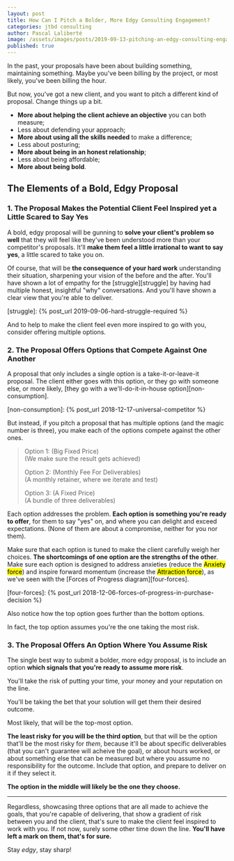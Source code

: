```yaml
---
layout: post
title: How Can I Pitch a Bolder, More Edgy Consulting Engagement?
categories: jtbd consulting
author: Pascal Laliberté
image: /assets/images/posts/2019-09-13-pitching-an-edgy-consulting-engagement.jpg
published: true
---
```


In the past, your proposals have been about building something, maintaining something. Maybe you've been billing by the project, or most likely, you've been billing the hour.

But now, you've got a new client, and you want to pitch a different kind of proposal. Change things up a bit.

* **More about helping the client achieve an objective** you can both measure;
* Less about defending your approach;
* **More about using all the skills needed** to make a difference;
* Less about posturing;
* **More about being in an honest relationship**;
* Less about being affordable;
* **More about being bold**.

## The Elements of a Bold, Edgy Proposal

### 1. The Proposal Makes the Potential Client Feel Inspired yet a Little Scared to Say Yes

A bold, edgy proposal will be gunning to **solve your client's problem so well** that they will feel like they've been understood more than your competitor's proposals. It'll **make them feel a little irrational to want to say yes**, a little scared to take you on.

Of course, that will be **the consequence of your hard work** understanding their situation, sharpening your vision of the before and the after. You'll have shown a lot of empathy for the [struggle][struggle] by having had multiple honest, insightful "why" conversations. And you'll have shown a clear view that you're able to deliver.

[struggle]: {% post_url 2019-09-06-hard-struggle-required %}

And to help to make the client feel even more inspired to go with you, consider offering multiple options.

### 2. The Proposal Offers Options that Compete Against One Another

A proposal that only includes a single option is a take-it-or-leave-it proposal. The client either goes with this option, or they go with someone else, or more likely, [they go with a we'll-do-it-in-house option][non-consumption].

[non-consumption]: {% post_url 2018-12-17-universal-competitor %}

But instead, if you pitch a proposal that has multiple options (and the magic number is three), you make each of the options compete against the other ones.

> Option 1: (Big Fixed Price)  
> (We make sure the result gets achieved)
>
> Option 2: (Monthly Fee For Deliverables)  
> (A monthly retainer, where we iterate and test)
>
> Option 3: (A Fixed Price)  
> (A bundle of three deliverables)

Each option addresses the problem. **Each option is something you're ready to offer**, for them to say "yes" on, and where you can delight and exceed expectations. (None of them are about a compromise, neither for you nor them).

Make sure that each option is tuned to make the client carefully weigh her choices. **The shortcomings of one option are the strengths of the other**. Make sure each option is designed to address anxieties (reduce the <mark>Anxiety force</mark>) and inspire forward momentum (increase the <mark>Attraction force</mark>), as we've seen with the [Forces of Progress diagram][four-forces].

[four-forces]: {% post_url 2018-12-06-forces-of-progress-in-purchase-decision %}

Also notice how the top option goes further than the bottom options.

In fact, the top option assumes you're the one taking the most risk.

### 3. The Proposal Offers An Option Where You Assume Risk

The single best way to submit a bolder, more edgy proposal, is to include an option **which signals that you're ready to assume more risk**.

You'll take the risk of putting your time, your money and your reputation on the line.

You'll be taking the bet that your solution will get them their desired outcome.

Most likely, that will be the top-most option.

**The least risky for you will be the third option**, but that will be the option that'll be the most risky for _them_, because it'll be about specific deliverables (that you can't guarantee will acheive the goal), or about hours worked, or about something else that can be measured but where you assume no responsibility for the outcome. Include that option, and prepare to deliver on it if they select it.

**The option in the middle will likely be the one they choose.**

---

Regardless, showcasing three options that are all made to achieve the goals, that you're capable of delivering, that show a gradient of risk between you and the client, that's sure to make the client feel inspired to work with you. If not now, surely some other time down the line. **You'll have left a mark on them, that's for sure.**

Stay _edgy_, stay sharp!
